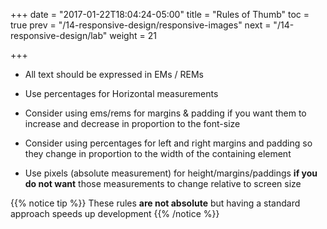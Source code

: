 +++
date = "2017-01-22T18:04:24-05:00"
title = "Rules of Thumb"
toc = true
prev = "/14-responsive-design/responsive-images"
next = "/14-responsive-design/lab"
weight = 21

+++

- All text should be expressed in EMs / REMs

- Use percentages for Horizontal measurements

- Consider using ems/rems for margins & padding if you want them to increase and decrease in proportion to the font-size

- Consider using percentages for left and right margins and padding so they change in proportion to the width of the containing element

- Use pixels (absolute measurement) for height/margins/paddings **if you do not want** those measurements to change relative to screen size

{{% notice tip %}}
 These rules **are not absolute** but having a standard approach speeds up development
{{% /notice %}}
